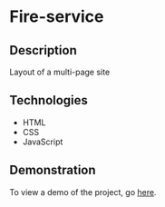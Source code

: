 # Fire-service

## Description
Layout of a multi-page site

## Technologies
- HTML
- CSS
- JavaScript

## Demonstration
To view a demo of the project, go [here](https://oleksii-bidiak.github.io/Fire-service/).
